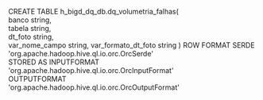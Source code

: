 

CREATE TABLE h_bigd_dq_db.dq_volumetria_falhas(                              
banco string,                                                               
tabela string,                                                              
dt_foto string,                                                             
var_nome_campo string,
var_formato_dt_foto string
)
ROW FORMAT SERDE                                                                
'org.apache.hadoop.hive.ql.io.orc.OrcSerde'                                   
STORED AS INPUTFORMAT                                                           
'org.apache.hadoop.hive.ql.io.orc.OrcInputFormat'                             
OUTPUTFORMAT                                                                    
'org.apache.hadoop.hive.ql.io.orc.OrcOutputFormat'

